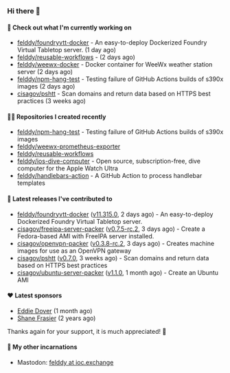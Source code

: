 ### Hi there 👋

#### 👷 Check out what I'm currently working on

- [felddy/foundryvtt-docker](https://github.com/felddy/foundryvtt-docker) - An easy-to-deploy Dockerized Foundry Virtual Tabletop server. (1 day ago)
- [felddy/reusable-workflows](https://github.com/felddy/reusable-workflows) -  (2 days ago)
- [felddy/weewx-docker](https://github.com/felddy/weewx-docker) - Docker container for WeeWx weather station server (2 days ago)
- [felddy/npm-hang-test](https://github.com/felddy/npm-hang-test) - Testing failure of GitHub Actions builds of s390x images (2 days ago)
- [cisagov/pshtt](https://github.com/cisagov/pshtt) - Scan domains and return data based on HTTPS best practices (3 weeks ago)

#### 👨‍💻 Repositories I created recently

- [felddy/npm-hang-test](https://github.com/felddy/npm-hang-test) - Testing failure of GitHub Actions builds of s390x images
- [felddy/weewx-prometheus-exporter](https://github.com/felddy/weewx-prometheus-exporter)
- [felddy/reusable-workflows](https://github.com/felddy/reusable-workflows)
- [felddy/ios-dive-computer](https://github.com/felddy/ios-dive-computer) - Open source, subscription-free, dive computer for the Apple Watch Ultra
- [felddy/handlebars-action](https://github.com/felddy/handlebars-action) - A GitHub Action to process handlebar templates

#### 🚀 Latest releases I've contributed to

- [felddy/foundryvtt-docker](https://github.com/felddy/foundryvtt-docker) ([v11.315.0](https://github.com/felddy/foundryvtt-docker/releases/tag/v11.315.0), 2 days ago) - An easy-to-deploy Dockerized Foundry Virtual Tabletop server.
- [cisagov/freeipa-server-packer](https://github.com/cisagov/freeipa-server-packer) ([v0.7.5-rc.2](https://github.com/cisagov/freeipa-server-packer/releases/tag/v0.7.5-rc.2), 3 days ago) - Create a Fedora-based AMI with FreeIPA server installed.
- [cisagov/openvpn-packer](https://github.com/cisagov/openvpn-packer) ([v0.3.8-rc.2](https://github.com/cisagov/openvpn-packer/releases/tag/v0.3.8-rc.2), 3 days ago) - Creates machine images for use as an OpenVPN gateway
- [cisagov/pshtt](https://github.com/cisagov/pshtt) ([v0.7.0](https://github.com/cisagov/pshtt/releases/tag/v0.7.0), 3 weeks ago) - Scan domains and return data based on HTTPS best practices
- [cisagov/ubuntu-server-packer](https://github.com/cisagov/ubuntu-server-packer) ([v1.1.0](https://github.com/cisagov/ubuntu-server-packer/releases/tag/v1.1.0), 1 month ago) - Create an Ubuntu AMI

#### ❤️ Latest sponsors
- [Eddie Dover](https://github.com/EddieDover) (1 month ago)
- [Shane Frasier](https://github.com/jsf9k) (2 years ago)

Thanks again for your support, it is much appreciated! 🙏

#### 🐋 My other incarnations
- Mastodon: <a rel="me" href="https://ioc.exchange/@felddy">felddy at ioc.exchange</a>
